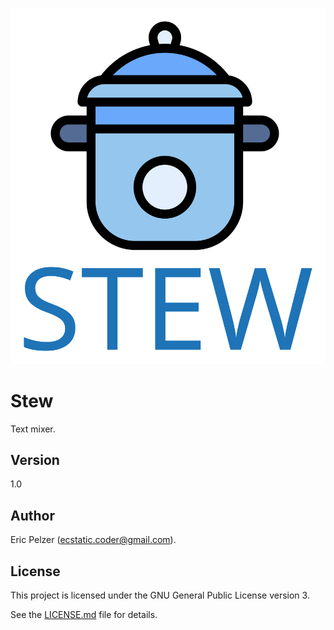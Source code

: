 ![](https://github.com/senselogic/STEW/blob/master/LOGO/stew.png)

# Stew

Text mixer.

## Version

1.0

## Author

Eric Pelzer (ecstatic.coder@gmail.com).

## License

This project is licensed under the GNU General Public License version 3.

See the [LICENSE.md](LICENSE.md) file for details.
